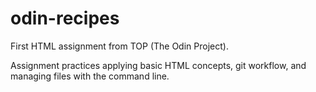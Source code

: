 # odin-recipes
First HTML assignment from TOP (The Odin Project).

Assignment practices applying basic HTML concepts, git workflow, and managing files with the command line.